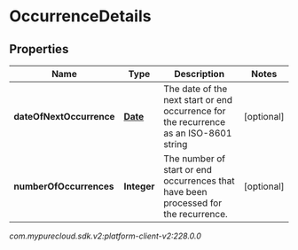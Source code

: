 # OccurrenceDetails


## Properties

| Name | Type | Description | Notes |
| ------------ | ------------- | ------------- | ------------- |
| **dateOfNextOccurrence** | [**Date**](Date) | The date of the next start or end occurrence for the recurrence as an ISO-8601 string |  [optional] |
| **numberOfOccurrences** | **Integer** | The number of start or end occurrences that have been processed for the recurrence. |  [optional] |




_com.mypurecloud.sdk.v2:platform-client-v2:228.0.0_

